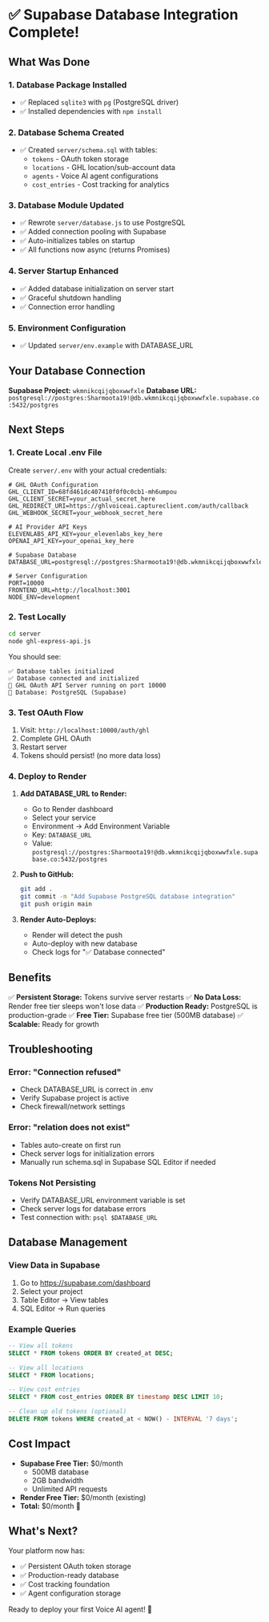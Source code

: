 # ✅ Supabase Database Integration Complete!

## What Was Done

### 1. Database Package Installed
- ✅ Replaced `sqlite3` with `pg` (PostgreSQL driver)
- ✅ Installed dependencies with `npm install`

### 2. Database Schema Created
- ✅ Created `server/schema.sql` with tables:
  - `tokens` - OAuth token storage
  - `locations` - GHL location/sub-account data
  - `agents` - Voice AI agent configurations
  - `cost_entries` - Cost tracking for analytics

### 3. Database Module Updated
- ✅ Rewrote `server/database.js` to use PostgreSQL
- ✅ Added connection pooling with Supabase
- ✅ Auto-initializes tables on startup
- ✅ All functions now async (returns Promises)

### 4. Server Startup Enhanced
- ✅ Added database initialization on server start
- ✅ Graceful shutdown handling
- ✅ Connection error handling

### 5. Environment Configuration
- ✅ Updated `server/env.example` with DATABASE_URL

## Your Database Connection

**Supabase Project:** `wkmnikcqijqboxwwfxle`
**Database URL:** `postgresql://postgres:Sharmoota19!@db.wkmnikcqijqboxwwfxle.supabase.co:5432/postgres`

## Next Steps

### 1. Create Local .env File

Create `server/.env` with your actual credentials:

```env
# GHL OAuth Configuration
GHL_CLIENT_ID=68fd461dc407410f0f0c0cb1-mh6umpou
GHL_CLIENT_SECRET=your_actual_secret_here
GHL_REDIRECT_URI=https://ghlvoiceai.captureclient.com/auth/callback
GHL_WEBHOOK_SECRET=your_webhook_secret_here

# AI Provider API Keys
ELEVENLABS_API_KEY=your_elevenlabs_key_here
OPENAI_API_KEY=your_openai_key_here

# Supabase Database
DATABASE_URL=postgresql://postgres:Sharmoota19!@db.wkmnikcqijqboxwwfxle.supabase.co:5432/postgres

# Server Configuration
PORT=10000
FRONTEND_URL=http://localhost:3001
NODE_ENV=development
```

### 2. Test Locally

```bash
cd server
node ghl-express-api.js
```

You should see:
```
✅ Database tables initialized
✅ Database connected and initialized
🚀 GHL OAuth API Server running on port 10000
💾 Database: PostgreSQL (Supabase)
```

### 3. Test OAuth Flow

1. Visit: `http://localhost:10000/auth/ghl`
2. Complete GHL OAuth
3. Restart server
4. Tokens should persist! (no more data loss)

### 4. Deploy to Render

1. **Add DATABASE_URL to Render:**
   - Go to Render dashboard
   - Select your service
   - Environment → Add Environment Variable
   - Key: `DATABASE_URL`
   - Value: `postgresql://postgres:Sharmoota19!@db.wkmnikcqijqboxwwfxle.supabase.co:5432/postgres`

2. **Push to GitHub:**
   ```bash
   git add .
   git commit -m "Add Supabase PostgreSQL database integration"
   git push origin main
   ```

3. **Render Auto-Deploys:**
   - Render will detect the push
   - Auto-deploy with new database
   - Check logs for "✅ Database connected"

## Benefits

✅ **Persistent Storage:** Tokens survive server restarts
✅ **No Data Loss:** Render free tier sleeps won't lose data
✅ **Production Ready:** PostgreSQL is production-grade
✅ **Free Tier:** Supabase free tier (500MB database)
✅ **Scalable:** Ready for growth

## Troubleshooting

### Error: "Connection refused"
- Check DATABASE_URL is correct in .env
- Verify Supabase project is active
- Check firewall/network settings

### Error: "relation does not exist"
- Tables auto-create on first run
- Check server logs for initialization errors
- Manually run schema.sql in Supabase SQL Editor if needed

### Tokens Not Persisting
- Verify DATABASE_URL environment variable is set
- Check server logs for database errors
- Test connection with: `psql $DATABASE_URL`

## Database Management

### View Data in Supabase
1. Go to https://supabase.com/dashboard
2. Select your project
3. Table Editor → View tables
4. SQL Editor → Run queries

### Example Queries

```sql
-- View all tokens
SELECT * FROM tokens ORDER BY created_at DESC;

-- View all locations
SELECT * FROM locations;

-- View cost entries
SELECT * FROM cost_entries ORDER BY timestamp DESC LIMIT 10;

-- Clean up old tokens (optional)
DELETE FROM tokens WHERE created_at < NOW() - INTERVAL '7 days';
```

## Cost Impact

- **Supabase Free Tier:** $0/month
  - 500MB database
  - 2GB bandwidth
  - Unlimited API requests
- **Render Free Tier:** $0/month (existing)
- **Total:** $0/month 🎉

## What's Next?

Your platform now has:
- ✅ Persistent OAuth token storage
- ✅ Production-ready database
- ✅ Cost tracking foundation
- ✅ Agent configuration storage

Ready to deploy your first Voice AI agent! 🚀

